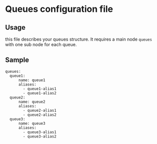 # Queues configuration file

## Usage

this file describes your queues structure.
It requires a main node `queues` with one sub node for each queue. 

## Sample

```
queues:
  queue1:
      name: queue1
      aliases:
        - queue1-alias1
        - queue1-alias2
  queue2:
      name: queue2
      aliases:
        - queue2-alias1
        - queue2-alias2
  queue3:
      name: queue3
      aliases:
        - queue3-alias1
        - queue3-alias2
```